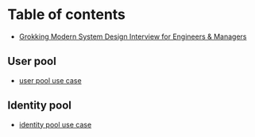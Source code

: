 # Table of contents

* [Grokking Modern System Design Interview for Engineers & Managers](README.md)

## User pool

* [user pool use case](user-pool/user-pool-use-case.md)

## Identity pool

* [identity pool use case](identity-pool/identity-pool-use-case.md)
